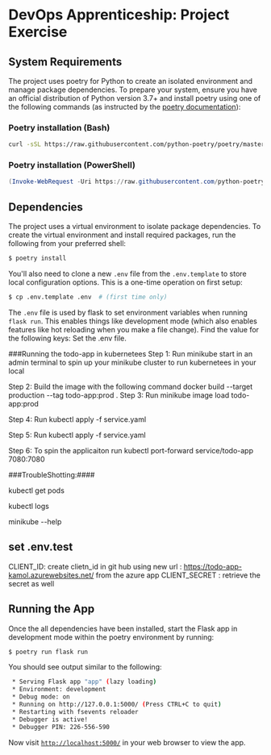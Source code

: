 # DevOps Apprenticeship: Project Exercise

## System Requirements

The project uses poetry for Python to create an isolated environment and manage package dependencies. To prepare your system, ensure you have an official distribution of Python version 3.7+ and install poetry using one of the following commands (as instructed by the [poetry documentation](https://python-poetry.org/docs/#system-requirements)):

### Poetry installation (Bash)

```bash
curl -sSL https://raw.githubusercontent.com/python-poetry/poetry/master/get-poetry.py | python
```

### Poetry installation (PowerShell)

```powershell
(Invoke-WebRequest -Uri https://raw.githubusercontent.com/python-poetry/poetry/master/get-poetry.py -UseBasicParsing).Content | python
```

## Dependencies

The project uses a virtual environment to isolate package dependencies. To create the virtual environment and install required packages, run the following from your preferred shell:

```bash
$ poetry install
```

You'll also need to clone a new `.env` file from the `.env.template` to store local configuration options. This is a one-time operation on first setup:

```bash
$ cp .env.template .env  # (first time only)
```

The `.env` file is used by flask to set environment variables when running `flask run`. This enables things like development mode (which also enables features like hot reloading when you make a file change). 
Find the value for the following keys:
Set the  .env file.

###Running the todo-app in kubernetees
Step 1: Run minikube start in an admin terminal to spin up your minikube cluster to run kubernetees in your local

Step 2: Build the image with the following command docker build --target production --tag todo-app:prod .
Step 3: Run minikube image load todo-app:prod 

Step 4: Run kubectl apply -f service.yaml  

Step 5: Run kubectl apply -f service.yaml

Step 6: To spin the applicaiton run kubectl port-forward service/todo-app 7080:7080 


###TroubleShotting:####

kubectl get pods

kubectl logs <my-pod>

minikube --help



## set .env.test

CLIENT_ID: create clietn_id in git hub using new url : https://todo-app-kamol.azurewebsites.net/ from the azure app
CLIENT_SECRET : retrieve the secret as well 



## Running the App

Once the all dependencies have been installed, start the Flask app in development mode within the poetry environment by running:
```bash
$ poetry run flask run
```

You should see output similar to the following:
```bash
 * Serving Flask app "app" (lazy loading)
 * Environment: development
 * Debug mode: on
 * Running on http://127.0.0.1:5000/ (Press CTRL+C to quit)
 * Restarting with fsevents reloader
 * Debugger is active!
 * Debugger PIN: 226-556-590
```
Now visit [`http://localhost:5000/`](http://localhost:5000/) in your web browser to view the app.


